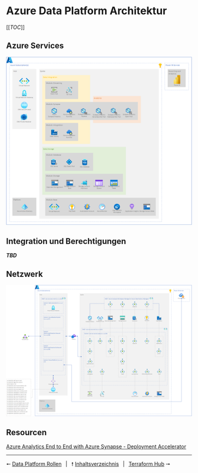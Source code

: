 # Azure Data Platform Architektur

[[_TOC_]]

## Azure Services

![Azure Services](images/AzureDataPlatformAzureServices.png)

## Integration und Berechtigungen

___TBD___

## Netzwerk

![Network](images/AzureDataPlatformNetwork.png)

## Resourcen
[Azure Analytics End to End with Azure Synapse - Deployment Accelerator](https://github.com/fabragaMS/azure-synapse-analytics-end2end)

---
&#129044; [Data Platform Rollen](03_Data_Platform_Rollen.md) &ensp;|&ensp; &#129045; [Inhaltsverzeichnis](00_Inhaltsverzeichnis.md) &ensp;|&ensp; [Terraform Hub](05_Terraform_Hub.md) &#129046;
